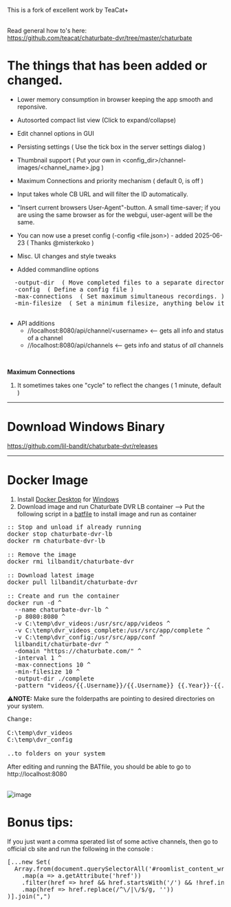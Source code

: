 This is a fork of excellent work by TeaCat+ 

<br>Read general how to's here:
<br>https://github.com/teacat/chaturbate-dvr/tree/master/chaturbate


The things that has been added or changed.
=============================
- Lower memory consumption in browser keeping the app smooth and reponsive. 
- Autosorted compact list view (Click to expand/collapse)
- Edit channel options in GUI
- Persisting settings ( Use the tick box in the server settings dialog )
- Thumbnail support ( Put your own in <config_dir>/channel-images/<channel_name>.jpg )
- Maximum Connections and priority mechanism ( default 0, is off ) 
- Input takes whole CB URL and will filter the ID automatically.
- "Insert current browsers User-Agent"-button. A small time-saver; if you are using the same browser as for the webgui, user-agent will be the same.
- You can now use a preset config (-config <file.json>) - added 2025-06-23 ( Thanks @misterkoko ) 
- Misc. UI changes and style tweaks

- Added commandline options
<pre>
  -output-dir <mb> ( Move completed files to a separate directory)
  -config <file.json> ( Define a config file )
  -max-connections <number> ( Set maximum simultaneous recordings. )
  -min-filesize <mb> ( Set a minimum filesize, anything below it will get deleted )
  </pre>
  

- API additions
  - //localhost:8080/api/channel/\<username\> <-- gets all info and status of a channel
  - //localhost:8080/api/channels  <-- gets info and status of <i>all</i> channels

<br>

<b>Maximum Connections</b> 
 1. It sometimes takes one "cycle" to reflect the changes ( 1 minute, default ) 



---------------------------------------------

Download Windows Binary
=============================
https://github.com/lil-bandit/chaturbate-dvr/releases


---------------------------------------------

Docker Image 
=============================
1. Install <a href="https://www.docker.com/products/docker-desktop/">Docker Desktop</a> for <u>Windows</u>
2. Download image and run Chaturbate DVR LB container --> Put the following script in a <a href="https://github.com/lil-bandit/chaturbate-dvr/releases/tag/docker-helper">batfile</a> to install image and run as container<br> 



<pre>
:: Stop and unload if already running
docker stop chaturbate-dvr-lb
docker rm chaturbate-dvr-lb

:: Remove the image
docker rmi lilbandit/chaturbate-dvr

:: Download latest image
docker pull lilbandit/chaturbate-dvr

:: Create and run the container
docker run -d ^
  --name chaturbate-dvr-lb ^
  -p 8080:8080 ^
  -v C:\temp\dvr_videos:/usr/src/app/videos ^
  -v C:\temp\dvr_videos_complete:/usr/src/app/complete ^
  -v C:\temp\dvr_config:/usr/src/app/conf ^
  lilbandit/chaturbate-dvr ^
  -domain "https://chaturbate.com/" ^
  -interval 1 ^
  -max-connections 10 ^
  -min-filesize 10 ^
  -output-dir ./complete
  -pattern "videos/{{.Username}}/{{.Username}}_{{.Year}}-{{.Month}}-{{.Day}}_{{.Hour}}-{{.Minute}}-{{.Second}}{{if .Sequence}}_{{.Sequence}}{{end}}"
</pre>
⚠️<b>NOTE:</b> Make sure the folderpaths are pointing to desired directories on your system.

<pre>
Change:
  
C:\temp\dvr_videos
C:\temp\dvr_config

..to folders on your system
</pre>

After editing and running the BATfile, you should be able to go to http://localhost:8080 
<br>
<br>


![image](https://github.com/user-attachments/assets/84c185cf-3c70-4493-89bb-1ca7fdcce3fc)




Bonus tips:
=============================

If you just want a comma sperated list of some active channels, 
then go to official cb site and run the following in the console :
<pre>
[...new Set(
  Array.from(document.querySelectorAll('#roomlist_content_wrapper a'))
    .map(a => a.getAttribute('href'))
    .filter(href => href && href.startsWith('/') && !href.includes('?'))
    .map(href => href.replace(/^\/|\/$/g, ''))
)].join(",")
</pre>



